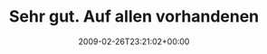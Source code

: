 ---
retweeted: false
source: <a href="http://twitter.com" rel="nofollow">Twitter Web Client</a>
entities:
  hashtags:
  - text: wg
    indices:
    - '106'
    - '109'
  symbols: []
  user_mentions: []
  urls: []
display_text_range:
- '0'
- '109'
favorite_count: '0'
id_str: '1255836195'
truncated: false
retweet_count: '0'
id: '1255836195'
created_at: Thu Feb 26 23:21:02 +0000 2009
favorited: false
full_text: 'Sehr gut. Auf allen vorhandenen Kommunikationswegen an meine Flasche in
  der Kühltruhe hingewiesen worden. #wg'
lang: de
tags:
- wg
- pesos:twitter
date: '2009-02-26T23:21:02+00:00'
src: https://twitter.com/bascht/status/1255836195
original_url: https://twitter.com/bascht/status/1255836195
type: twitter_tweet
text: 'Sehr gut. Auf allen vorhandenen Kommunikationswegen an meine Flasche in der
  Kühltruhe hingewiesen worden. #wg'
title: Sehr gut. Auf allen vorhandenen

---